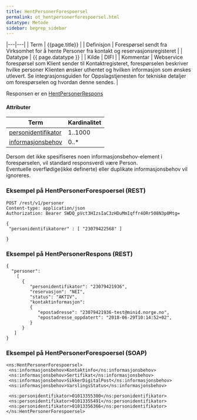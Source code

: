 ```yaml
---
title: HentPersonerForespoersel  
permalink: ot_hentpersonerforespoersel.html
datatype: Metode
sidebar: begrep_sidebar
---
```


|---|---|
| Term          | {{page.title}} |
| Definisjon    | Forespørsel sendt fra Virksomhet for å hente Personer fra kontakt og reservasjonsregisteret |
| Datatype      | {{ page.datatype }} |
| Kilde         | DIFI |
| Kommentar     | Webservice forespørsel som Klient sender til Kontaktregisteret, forespørselen beskriver hvilke personer Klienten ønsker uthentet og hvilken informasjon som ønskes utlevert. Se integrasjonsguiden for Oppslagstjenesten for tekniske detaljer om forespørselen og hvordan denne sendes. |

Responsen er en [HentPersonerRespons](HentPersonerRespons.md)

#### Attributer

| Term                                               | Kardinalitet |
| -------------------------------------------------- | ------------ |
| [personidentifikator](../felles/personidentifikator.md) | 1..1000      |
| [informasjonsbehov](../felles/informasjonsbehov.md)     | 0..\*        |


Dersom det ikke spesifiseres noen informasjonsbehov-element i
forespørselen, vil standard responsverdi være Person.  
Eventuelle overflødige(ikke definerte) eller duplikate informasjonsbehov
vil ignoreres.

### Eksempel på HentPersonerForespoersel (REST)

```
POST /rest/v1/personer
Content-type: application/json
Authorization: Bearer SWDQ_pVct3HIzsIaC3zHDuMmIqffr4ORr508N3p0Mtg=

{
 "personidentifikatorer" : [ "23079422568" ]
 
}
```

### Eksempel på HentPersonerRespons (REST)

```
{
  "personer":
    [
      {
         "personidentifikator": "23079421936",
         "reservasjon": "NEI",
         "status": "AKTIV",
         "kontaktinformasjon":
         {
            "epostadresse": "23079421936-test@minid.norge.no",
            "epostadresse_oppdatert": "2018-06-29T10:14:52+02",
         }
      }
   ]
}
```

### Eksempel på HentPersonerForespoersel (SOAP)

``` 
<ns:HentPersonerForespoersel>
 <ns:informasjonsbehov>Kontaktinfo</ns:informasjonsbehov>
 <ns:informasjonsbehov>Sertifikat</ns:informasjonsbehov>
 <ns:informasjonsbehov>SikkerDigitalPost</ns:informasjonsbehov>
 <ns:informasjonsbehov>VarslingsStatus</ns:informasjonsbehov>
 
 <ns:personidentifikator>01013355300</ns:personidentifikator>
 <ns:personidentifikator>01013355491</ns:personidentifikator>
 <ns:personidentifikator>01013356366</ns:personidentifikator>
</ns:HentPersonerForespoersel>
```
